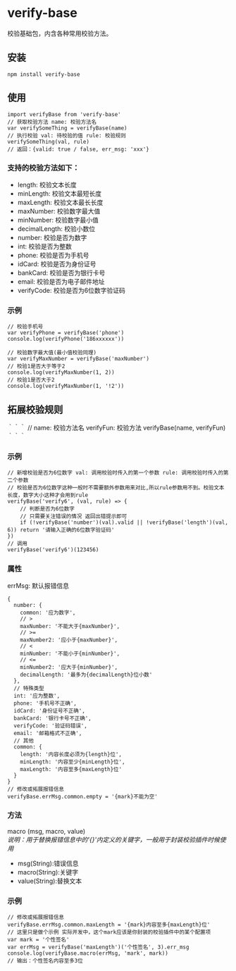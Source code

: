 # verify-base
校验基础包，内含各种常用校验方法。

## 安装
```
npm install verify-base
```
## 使用
```
import verifyBase from 'verify-base'
// 获取校验方法 name: 校验方法名
var verifySomeThing = verifyBase(name)
// 执行校验 val: 待校验的值 rule: 校验规则
verifySomeThing(val, rule)
// 返回：{valid: true / false, err_msg: 'xxx'}
```
### 支持的校验方法如下：
* length: 校验文本长度
* minLength: 校验文本最短长度
* maxLength: 校验文本最长长度
* maxNumber: 校验数字最大值
* minNumber: 校验数字最小值
* decimalLength: 校验小数位
* number: 校验是否为数字
* int: 校验是否为整数
* phone: 校验是否为手机号
* idCard: 校验是否为身份证号
* bankCard: 校验是否为银行卡号
* email: 校验是否为电子邮件地址
* verifyCode: 校验是否为6位数字验证码
### 示例
```
// 校验手机号
var verifyPhone = verifyBase('phone')
console.log(verifyPhone('186xxxxxx'))

// 校验数字最大值(最小值校验同理)
var verifyMaxNumber = verifyBase('maxNumber')
// 校验1是否大于等于2
console.log(verifyMaxNumber(1, 2))
// 校验1是否大于2
console.log(verifyMaxNumber(1, '!2'))
```
## 拓展校验规则
｀｀｀
// name: 校验方法名 verifyFun: 校验方法
verifyBase(name, verifyFun)
｀｀｀
### 示例
```
// 新增校验是否为6位数字 val: 调用校验时传入的第一个参数 rule: 调用校验时传入的第二个参数
// 校验是否为6位数字这种一般时不需要额外参数用来对比,所以rule参数用不到。校验文本长度，数字大小这种才会用到rule
verifyBase('verify6', (val, rule) => {
	// 判断是否为6位数字
	// 只需要关注错误的情况 返回出错提示即可
	if (!verifyBase('number')(val).valid || !verifyBase('length')(val, 6)) return '请输入正确的6位数字验证码'
})
// 调用
verifyBase('verify6')(123456)
```
### 属性
errMsg: 默认报错信息
```
{
  number: {
    common: '应为数字',
    // >
    maxNumber: '不能大于{maxNumber}',
    // >=
    maxNumber2: '应小于{maxNumber}',
    // <
    minNumber: '不能小于{minNumber}',
    // <=
    minNumber2: '应大于{minNumber}',
    decimalLength: '最多为{decimalLength}位小数'
  },
  // 特殊类型
  int: '应为整数',
  phone: '手机号不正确',
  idCard: '身份证号不正确',
  bankCard: '银行卡号不正确',
  verifyCode: '验证码错误',
  email: '邮箱格式不正确',
  // 其他
  common: {
    length: '内容长度必须为{length}位',
    minLength: '内容至少{minLength}位',
    maxLength: '内容至多{maxLength}位'
  }
}
// 修改或拓展报错信息
verifyBase.errMsg.common.empty = '{mark}不能为空'
```
### 方法
macro (msg, macro, value)<br>
*说明：用于替换报错信息中的'{}'内定义的关键字，一般用于封装校验插件时候使用* <br>
- msg(String):错误信息<br>
- macro(String):关键字<br>
- value(String):替换文本

### 示例
```
// 修改或拓展报错信息
verifyBase.errMsg.common.maxLength = '{mark}内容至多{maxLength}位'
// 这里只是做个示例 实际开发中，这个mark应该是你封装的校验插件中的某个配置项
var mark = '个性签名'
var errMsg = verifyBase('maxLength')('个性签名', 3).err_msg
console.log(verifyBase.macro(errMsg, 'mark', mark))
// 输出：个性签名内容至多3位
```